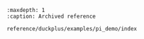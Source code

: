 ```{toctree}
:maxdepth: 1
:caption: Archived reference

reference/duckplus/examples/pi_demo/index
```

```{include} ../../pi_demo.md
```

